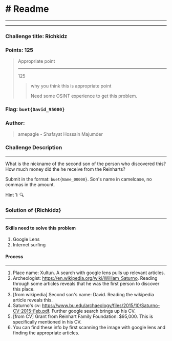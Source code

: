 # # Readme

---

---

### Challenge title: Richkidz

### 

### Points: 125

> Appropriate point
> 
> ---
>
> 125
> 
> > why you think this is appropriate point
> >
> > Need some OSINT experience to get this problem.

### 

### Flag: `buet{David_95000}`

### Author:

> amepagle - Shafayat Hossain Majumder

### Challenge Description

---

What is the nickname of the second son of the person who discovered this? How much money did the he receive from the Reinharts?

Submit in the format: `buet{Name_00000}`. Son's name in camelcase, no commas in the amount.

Hint 1: 🔍
 

### Solution of {Richkidz}

---

#### Skills need to solve this problem

1. Google Lens
2. Internet surfing

#### Process

---

1. Place name: Xultun. A search with google lens pulls up relevant articles.
2. Archeologist: https://en.wikipedia.org/wiki/William_Saturno. Reading through some articles reveals that he was the first person to discover this place.
3. [from wikipedia] Second son's name: David. Reading the wikipedia article reveals this.
4. Saturno's cv: https://www.bu.edu/archaeology/files/2015/10/Saturno-CV-2015-Feb.pdf. Further google search brings up his CV.
5. [from CV] Grant from Reinhart Family Foundation: $95,000. This is specifically mentioned in his CV.
6. You can find these info by first scanning the image with google lens and finding the appropriate articles.